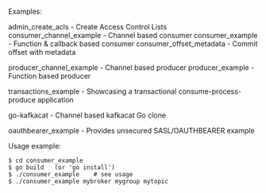 
Examples:

  admin_create_acls - Create Access Control Lists
  consumer_channel_example - Channel based consumer
  consumer_example - Function & callback based consumer
  consumer_offset_metadata - Commit offset with metadata

  producer_channel_example - Channel based producer
  producer_example - Function based producer

  transactions_example - Showcasing a transactional consume-process-produce application

  go-kafkacat - Channel based kafkacat Go clone

  oauthbearer_example - Provides unsecured SASL/OAUTHBEARER example


Usage example:

    $ cd consumer_example
    $ go build   (or 'go install')
    $ ./consumer_example    # see usage
    $ ./consumer_example mybroker mygroup mytopic

